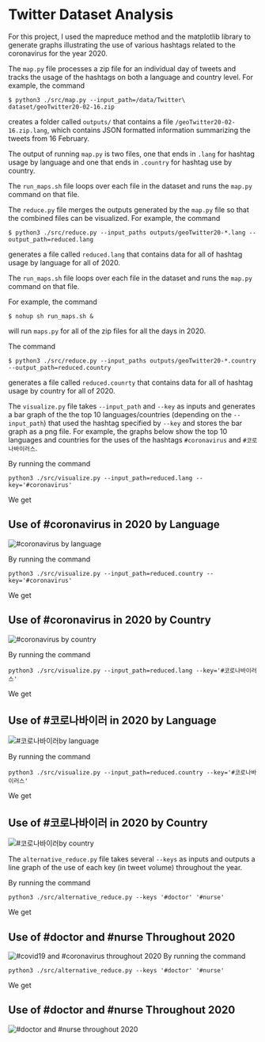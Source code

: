 # Twitter Dataset Analysis

For this project, I used the mapreduce method and the matplotlib library to generate graphs illustrating the use of various hashtags related to the coronavirus for the year 2020.

The `map.py` file processes a zip file for an individual day of tweets and tracks the usage of the hashtags on both a language and country level. For example, the command 
```
$ python3 ./src/map.py --input_path=/data/Twitter\ dataset/geoTwitter20-02-16.zip
```
creates a folder called `outputs/` that contains a file `/geoTwitter20-02-16.zip.lang`, which contains JSON formatted information summarizing the tweets from 16 February.


The output of running `map.py` is two files, one that ends in `.lang` for hashtag usage by language and one that ends in `.country` for hashtag use by country.

The `run_maps.sh` file loops over each file in the dataset and runs the `map.py` command on that file.

The `reduce.py` file merges the outputs generated by the `map.py` file so that the combined files can be visualized. For example, the command
```
$ python3 ./src/reduce.py --input_paths outputs/geoTwitter20-*.lang --output_path=reduced.lang
```
generates a file called `reduced.lang` that contains data for all of hashtag usage by language for all of 2020.

The `run_maps.sh` file loops over each file in the dataset and runs the `map.py` command on that file.

For example, the command
```
$ nohup sh run_maps.sh &
```
will run `maps.py` for all of the zip files for all the days in 2020.

The command
```
$ python3 ./src/reduce.py --input_paths outputs/geoTwitter20-*.country --output_path=reduced.country
```
generates a file called `reduced.counrty` that contains data for all of hashtag usage by country for all of 2020.

The `visualize.py` file takes `--input_path` and `--key` as inputs and generates a bar graph of the the top 10 languages/countries (depending on the `--input_path`) that used the hashtag specified by `--key` and stores the bar graph as a png file.
For example, the graphs below show the top 10 languages and countries for the uses of the hashtags `#coronavirus` and `#코로나바이러스`. 

By running the command 
```
python3 ./src/visualize.py --input_path=reduced.lang --key='#coronavirus'
```
We get

## Use of #coronavirus in 2020 by Language

![#coronavirus by language](coronavirus_lang.png)

By running the command
```
python3 ./src/visualize.py --input_path=reduced.country --key='#coronavirus'
```
We get

## Use of #coronavirus in 2020 by Country

![#coronavirus by country](coronavirus_country.png)

By running the command
```
python3 ./src/visualize.py --input_path=reduced.lang --key='#코로나바이러스'
```
We get

## Use of #코로나바이러 in 2020 by Language

![#코로나바이러by language](코로나바이러스_lang.png)

By running the command
```
python3 ./src/visualize.py --input_path=reduced.country --key='#코로나바이러스'
```
We get

## Use of #코로나바이러 in 2020 by Country

![#코로나바이러by country](코로나바이러스_country.png)

The `alternative_reduce.py` file takes several `--keys` as inputs and outputs a line graph of the use of each key (in tweet volume) throughout the year.

By running the command
```
python3 ./src/alternative_reduce.py --keys '#doctor' '#nurse'
```
We get 
## Use of #doctor and #nurse Throughout 2020

![#covid19 and #coronavirus throughout 2020](covid19_coronavirus.png)
By running the command
```
python3 ./src/alternative_reduce.py --keys '#doctor' '#nurse'
```
We get
## Use of #doctor and #nurse Throughout 2020

![#doctor and #nurse throughout 2020](doctor_nurse.png)

